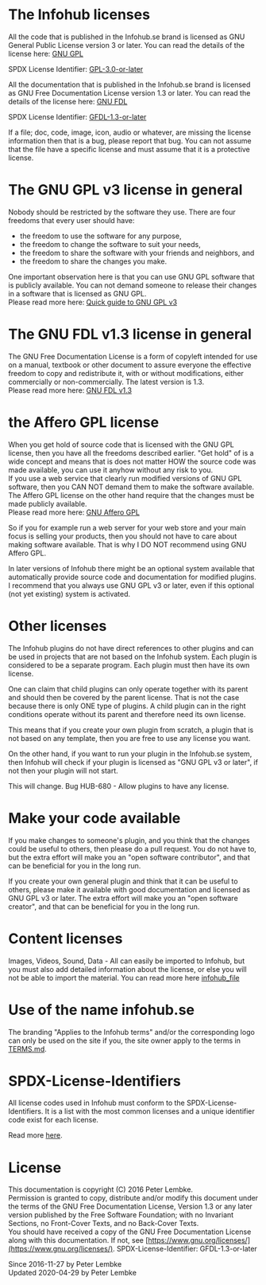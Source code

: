 # The Infohub licenses
All the code that is published in the Infohub.se brand is licensed as GNU General Public License version 3 or later. You can read the details of the license here: [GNU GPL](https://www.gnu.org/licenses/)
  
SPDX License Identifier: [GPL-3.0-or-later](https://spdx.org/licenses/)

All the documentation that is published in the Infohub.se brand is licensed as GNU Free Documentation License version 1.3 or later. You can read the details of the license here: [GNU FDL](https://www.gnu.org/licenses/)

SPDX License Identifier: [GFDL-1.3-or-later](https://spdx.org/licenses/)
  
If a file; doc, code, image, icon, audio or whatever, are missing the license information then that is a bug, please report that bug. You can not assume that the file have a specific license and must assume that it is a protective license.  

# The GNU GPL v3 license in general
Nobody should be restricted by the software they use. There are four freedoms that every user should have:  
    
- the freedom to use the software for any purpose,
- the freedom to change the software to suit your needs,
- the freedom to share the software with your friends and neighbors, and
- the freedom to share the changes you make.
    
One important observation here is that you can use GNU GPL software that is publicly available. You can not demand someone to release their changes in a software that is licensed as GNU GPL.  
Please read more here: [Quick guide to GNU GPL v3](https://www.gnu.org/licenses/quick-guide-gplv3.html)  

# The GNU FDL v1.3 license in general
The GNU Free Documentation License is a form of copyleft intended for use on a manual, textbook or other document to assure everyone the effective freedom to copy and redistribute it, with or without modifications, either commercially or non-commercially. The latest version is 1.3.  
Please read more here: [GNU FDL v1.3](https://www.gnu.org/licenses/fdl-1.3.html)  

# the Affero GPL license
When you get hold of source code that is licensed with the GNU GPL license, then you have all the freedoms described earlier. "Get hold" of is a wide concept and means that is does not matter HOW the source code was made available, you can use it anyhow without any risk to you.  
If you use a web service that clearly run modified versions of GNU GPL software, then you CAN NOT demand them to make the software available. The Affero GPL license on the other hand require that the changes must be made publicly available.  
Please read more here: [GNU Affero GPL](https://www.gnu.org/licenses/why-affero-gpl.html)
  
So if you for example run a web server for your web store and your main focus is selling your products, then you should not have to care about making software available. That is why I DO NOT recommend using GNU Affero GPL.
  
In later versions of Infohub there might be an optional system available that automatically provide source code and documentation for modified plugins. I recommend that you always use GNU GPL v3 or later, even if this optional (not yet existing) system is activated.  

# Other licenses
The Infohub plugins do not have direct references to other plugins and can be used in projects that are not based on the Infohub system. Each plugin is considered to be a separate program. Each plugin must then have its own license.
  
One can claim that child plugins can only operate together with its parent and should then be covered by the parent license. That is not the case because there is only ONE type of plugins. A child plugin can in the right conditions operate without its parent and therefore need its own license.
  
This means that if you create your own plugin from scratch, a plugin that is not based on any template, then you are free to use any license you want.
  
On the other hand, if you want to run your plugin in the Infohub.se system, then Infohub will check if your plugin is licensed as "GNU GPL v3 or later", if not then your plugin will not start.

This will change. Bug HUB-680 - Allow plugins to have any license.  

# Make your code available
If you make changes to someone's plugin, and you think that the changes could be useful to others, then please do a pull request. You do not have to, but the extra effort will make you an "open software contributor", and that can be beneficial for you in the long run.

If you create your own general plugin and think that it can be useful to others, please make it available with good documentation and licensed as GNU GPL v3 or later. The extra effort will make you an "open software creator", and that can be beneficial for you in the long run.  

# Content licenses
Images, Videos, Sound, Data - All can easily be imported to Infohub, but you must also add detailed information about the license, or else you will not be able to import the material. You can read more here [infohub_file](plugin,infohub_file)  

# Use of the name infohub.se
The branding "Applies to the Infohub terms" and/or the corresponding logo can only be used on the site if you, the site owner apply to the terms in [TERMS.md](TERMS.md).

# SPDX-License-Identifiers
All license codes used in Infohub must conform to the SPDX-License-Identifiers. It is a list with the most common licenses and a unique identifier code exist for each license.

Read more [here](https://spdx.org/licenses/).

# License
This documentation is copyright (C) 2016 Peter Lembke.  
Permission is granted to copy, distribute and/or modify this document under the terms of the GNU Free Documentation License, Version 1.3 or any later version published by the Free Software Foundation; with no Invariant Sections, no Front-Cover Texts, and no Back-Cover Texts.  
You should have received a copy of the GNU Free Documentation License along with this documentation. If not, see [https://www.gnu.org/licenses/](https://www.gnu.org/licenses/).  SPDX-License-Identifier: GFDL-1.3-or-later  

Since 2016-11-27 by Peter Lembke  
Updated 2020-04-29 by Peter Lembke  
